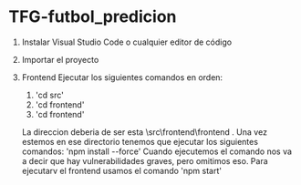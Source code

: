 # TFG-futbol_predicion
1. Instalar Visual Studio Code o cualquier editor de código
2. Importar el proyecto
3. Frontend
   Ejecutar los siguientes comandos en orden:
   1. 'cd src'
   2. 'cd frontend'
   3. 'cd frontend'
   
   La direccion deberia de ser esta \src\frontend\frontend . Una vez estemos en ese directorio tenemos que ejecutar los siguientes comandos: 'npm install --force'
   Cuando ejecutemos el comando nos va a decir que hay vulnerabilidades graves, pero omitimos eso. Para ejecutarv el frontend usamos el comando 'npm start'
